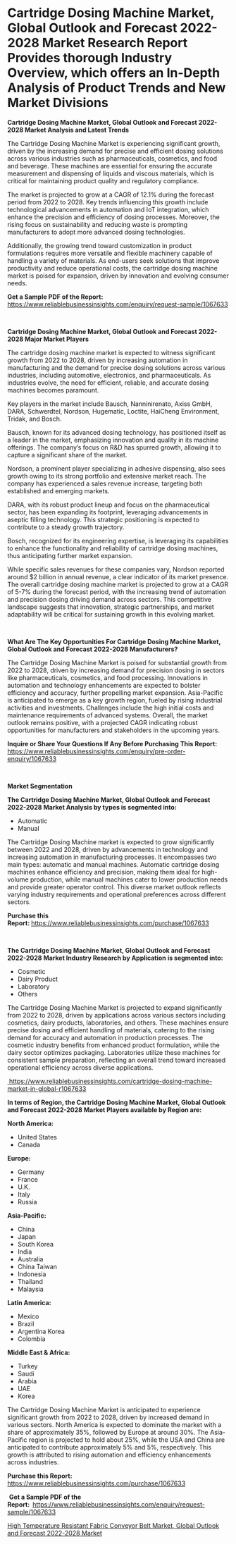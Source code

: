 <p><h1>Cartridge Dosing Machine Market, Global Outlook and Forecast 2022-2028 Market Research Report Provides thorough Industry Overview, which offers an In-Depth Analysis of Product Trends and New Market Divisions</h1></p><p><strong>Cartridge Dosing Machine Market, Global Outlook and Forecast 2022-2028 Market Analysis and Latest Trends</strong></p>
<p><p>The Cartridge Dosing Machine Market is experiencing significant growth, driven by the increasing demand for precise and efficient dosing solutions across various industries such as pharmaceuticals, cosmetics, and food and beverage. These machines are essential for ensuring the accurate measurement and dispensing of liquids and viscous materials, which is critical for maintaining product quality and regulatory compliance. </p><p>The market is projected to grow at a CAGR of 12.1% during the forecast period from 2022 to 2028. Key trends influencing this growth include technological advancements in automation and IoT integration, which enhance the precision and efficiency of dosing processes. Moreover, the rising focus on sustainability and reducing waste is prompting manufacturers to adopt more advanced dosing technologies.</p><p>Additionally, the growing trend toward customization in product formulations requires more versatile and flexible machinery capable of handling a variety of materials. As end-users seek solutions that improve productivity and reduce operational costs, the cartridge dosing machine market is poised for expansion, driven by innovation and evolving consumer needs.</p></p>
<p><strong>Get a Sample PDF of the Report:&nbsp;</strong> <a href="https://www.reliablebusinessinsights.com/enquiry/request-sample/1067633?utm_campaign=3030&utm_medium=2&utm_source=Github&utm_content=ia&utm_term=21032025&utm_id=cartridge-dosing-machine-market-global-outlook-and-forecast-2022-2028">https://www.reliablebusinessinsights.com/enquiry/request-sample/1067633</a></p>
<p>&nbsp;</p>
<p><strong>Cartridge Dosing Machine Market, Global Outlook and Forecast 2022-2028 Major Market Players</strong></p>
<p><p>The cartridge dosing machine market is expected to witness significant growth from 2022 to 2028, driven by increasing automation in manufacturing and the demand for precise dosing solutions across various industries, including automotive, electronics, and pharmaceuticals. As industries evolve, the need for efficient, reliable, and accurate dosing machines becomes paramount.</p><p>Key players in the market include Bausch, Nanninirenato, Axiss GmbH, DARA, Schwerdtel, Nordson, Hugematic, Loctite, HaiCheng Environment, Tridak, and Bosch. </p><p>Bausch, known for its advanced dosing technology, has positioned itself as a leader in the market, emphasizing innovation and quality in its machine offerings. The company’s focus on R&D has spurred growth, allowing it to capture a significant share of the market.</p><p>Nordson, a prominent player specializing in adhesive dispensing, also sees growth owing to its strong portfolio and extensive market reach. The company has experienced a sales revenue increase, targeting both established and emerging markets.</p><p>DARA, with its robust product lineup and focus on the pharmaceutical sector, has been expanding its footprint, leveraging advancements in aseptic filling technology. This strategic positioning is expected to contribute to a steady growth trajectory.</p><p>Bosch, recognized for its engineering expertise, is leveraging its capabilities to enhance the functionality and reliability of cartridge dosing machines, thus anticipating further market expansion.</p><p>While specific sales revenues for these companies vary, Nordson reported around $2 billion in annual revenue, a clear indicator of its market presence. The overall cartridge dosing machine market is projected to grow at a CAGR of 5-7% during the forecast period, with the increasing trend of automation and precision dosing driving demand across sectors. This competitive landscape suggests that innovation, strategic partnerships, and market adaptability will be critical for sustaining growth in this evolving market.</p></p>
<p>&nbsp;</p>
<p><strong>What Are The Key Opportunities For Cartridge Dosing Machine Market, Global Outlook and Forecast 2022-2028 Manufacturers?</strong></p>
<p><p>The Cartridge Dosing Machine Market is poised for substantial growth from 2022 to 2028, driven by increasing demand for precision dosing in sectors like pharmaceuticals, cosmetics, and food processing. Innovations in automation and technology enhancements are expected to bolster efficiency and accuracy, further propelling market expansion. Asia-Pacific is anticipated to emerge as a key growth region, fueled by rising industrial activities and investments. Challenges include the high initial costs and maintenance requirements of advanced systems. Overall, the market outlook remains positive, with a projected CAGR indicating robust opportunities for manufacturers and stakeholders in the upcoming years.</p></p>
<p><strong>Inquire or Share Your Questions If Any Before Purchasing This Report:</strong> <a href="https://www.reliablebusinessinsights.com/enquiry/pre-order-enquiry/1067633?utm_campaign=3030&utm_medium=2&utm_source=Github&utm_content=ia&utm_term=21032025&utm_id=cartridge-dosing-machine-market-global-outlook-and-forecast-2022-2028">https://www.reliablebusinessinsights.com/enquiry/pre-order-enquiry/1067633</a></p>
<p>&nbsp;</p>
<p><strong>Market Segmentation</strong></p>
<p><strong>The Cartridge Dosing Machine Market, Global Outlook and Forecast 2022-2028 Market Analysis by types is segmented into:</strong></p>
<p><ul><li>Automatic</li><li>Manual</li></ul></p>
<p><p>The Cartridge Dosing Machine market is expected to grow significantly between 2022 and 2028, driven by advancements in technology and increasing automation in manufacturing processes. It encompasses two main types: automatic and manual machines. Automatic cartridge dosing machines enhance efficiency and precision, making them ideal for high-volume production, while manual machines cater to lower production needs and provide greater operator control. This diverse market outlook reflects varying industry requirements and operational preferences across different sectors.</p></p>
<p><strong>Purchase this Report:&nbsp;</strong><a href="https://www.reliablebusinessinsights.com/purchase/1067633?utm_campaign=3030&utm_medium=2&utm_source=Github&utm_content=ia&utm_term=21032025&utm_id=cartridge-dosing-machine-market-global-outlook-and-forecast-2022-2028">https://www.reliablebusinessinsights.com/purchase/1067633</a></p>
<p>&nbsp;</p>
<p><strong>The Cartridge Dosing Machine Market, Global Outlook and Forecast 2022-2028 Market Industry Research by Application is segmented into:</strong></p>
<p><ul><li>Cosmetic</li><li>Dairy Product</li><li>Laboratory</li><li>Others</li></ul></p>
<p><p>The Cartridge Dosing Machine Market is projected to expand significantly from 2022 to 2028, driven by applications across various sectors including cosmetics, dairy products, laboratories, and others. These machines ensure precise dosing and efficient handling of materials, catering to the rising demand for accuracy and automation in production processes. The cosmetic industry benefits from enhanced product formulation, while the dairy sector optimizes packaging. Laboratories utilize these machines for consistent sample preparation, reflecting an overall trend toward increased operational efficiency across diverse applications.</p></p>
<p><a href="https://www.reliablebusinessinsights.com/cartridge-dosing-machine-market-in-global-r1067633?utm_campaign=3030&utm_medium=2&utm_source=Github&utm_content=ia&utm_term=21032025&utm_id=cartridge-dosing-machine-market-global-outlook-and-forecast-2022-2028">&nbsp;https://www.reliablebusinessinsights.com/cartridge-dosing-machine-market-in-global-r1067633</a></p>
<p><strong>In terms of Region, the Cartridge Dosing Machine Market, Global Outlook and Forecast 2022-2028 Market Players available by Region are:</strong></p>
<p>
    <p> <strong> North America: </strong>
        <ul>
            <li>United States</li>
            <li>Canada</li>
        </ul>
        </p> 
    <p> <strong> Europe: </strong>
        <ul>
            <li>Germany</li>
            <li>France</li>
            <li>U.K.</li>
            <li>Italy</li>
            <li>Russia</li>
        </ul>
        </p> 
    <p> <strong> Asia-Pacific: </strong>
        <ul>
            <li>China</li>
            <li>Japan</li>
            <li>South Korea</li>
            <li>India</li>
            <li>Australia</li>
            <li>China Taiwan</li>
            <li>Indonesia</li>
            <li>Thailand</li>
            <li>Malaysia</li>
        </ul>
        </p> 
    <p> <strong> Latin America: </strong>
        <ul>
            <li>Mexico</li>
            <li>Brazil</li>
            <li>Argentina Korea</li>
            <li>Colombia</li>
        </ul>
        </p> 
    <p> <strong> Middle East & Africa: </strong>
        <ul>
            <li>Turkey</li>
            <li>Saudi</li>
            <li>Arabia</li>
            <li>UAE</li>
            <li>Korea</li>
        </ul>
    </p>
    </p>
<p><p>The Cartridge Dosing Machine Market is anticipated to experience significant growth from 2022 to 2028, driven by increased demand in various sectors. North America is expected to dominate the market with a share of approximately 35%, followed by Europe at around 30%. The Asia-Pacific region is projected to hold about 25%, while the USA and China are anticipated to contribute approximately 5% and 5%, respectively. This growth is attributed to rising automation and efficiency enhancements across industries.</p></p>
<p><strong>Purchase this Report: </strong><a href="https://www.reliablebusinessinsights.com/purchase/1067633?utm_campaign=3030&utm_medium=2&utm_source=Github&utm_content=ia&utm_term=21032025&utm_id=cartridge-dosing-machine-market-global-outlook-and-forecast-2022-2028">https://www.reliablebusinessinsights.com/purchase/1067633</a></p>
<p>&nbsp;<strong>Get a Sample PDF of the Report:&nbsp;&nbsp;</strong><a href="https://www.reliablebusinessinsights.com/enquiry/request-sample/1067633?utm_campaign=3030&utm_medium=2&utm_source=Github&utm_content=ia&utm_term=21032025&utm_id=cartridge-dosing-machine-market-global-outlook-and-forecast-2022-2028">https://www.reliablebusinessinsights.com/enquiry/request-sample/1067633</a></p>
<p><strong></strong></p>
<p><p><a href="https://github.com/alberthagorsuch/Market-Research-Report-List-1/blob/main/high-temperature-resistant-fabric-conveyor-belt-market-global-outlook-and-forecast-2022-2028-market.md?utm_campaign=3030&utm_medium=2&utm_source=Github&utm_content=ia&utm_term=21032025&utm_id=cartridge-dosing-machine-market-global-outlook-and-forecast-2022-2028">High Temperature Resistant Fabric Conveyor Belt Market, Global Outlook and Forecast 2022-2028 Market</a></p></p>